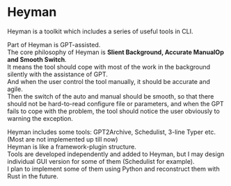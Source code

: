 # Heyman
Heyman is a toolkit which includes a series of useful tools in CLI.
   
Part of Heyman is GPT-assisted.    
The core philosophy of Heyman is **Slient Background, Accurate ManualOp and Smooth Switch**.   
It means the tool should cope with most of the work in the background silently with the assistance of GPT.    
And when the user control the tool manually, it should be accurate and agile.   
Then the switch of the auto and manual should be smooth, so that there should not be hard-to-read configure file or parameters, and when the GPT fails to cope with the problem, the tool should notice the user obviously to warning the exception.   
   
Heyman includes some tools: GPT2Archive, Schedulist, 3-line Typer etc.  (Most are not implemented up till now)     
Heyman is like a framework-plugin structure.   
Tools are developed independently and added to Heyman, but I may design individual GUI version for some of them (Schedulist for example).   
I plan to implement some of them using Python and reconstruct them with Rust in the future.

